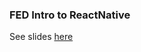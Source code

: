 ### FED Intro to ReactNative

See slides [here](https://slides.com/ofird/intro-to-react-native/live#/)